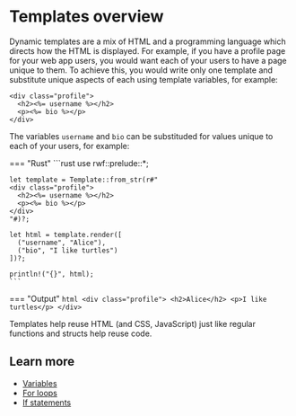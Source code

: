 # Templates overview

Dynamic templates are a mix of HTML and a programming language which directs how the HTML is displayed. For example, if you have a profile page for your web app users, you would want each of your users to have a page unique to them. To achieve this, you would write only one template and substitute unique aspects of each using template variables, for example:

```erb
<div class="profile">
  <h2><%= username %></h2>
  <p><%= bio %></p>
</div>
```

The variables `username` and `bio` can be substituded for values unique to each of your users, for example:

=== "Rust"
    ```rust
    use rwf::prelude::*;

    let template = Template::from_str(r#"
    <div class="profile">
      <h2><%= username %></h2>
      <p><%= bio %></p>
    </div>
    "#)?;

    let html = template.render([
      ("username", "Alice"),
      ("bio", "I like turtles")
    ])?;

    println!("{}", html);
    ```
=== "Output"
    ```html
    <div class="profile">
      <h2>Alice</h2>
      <p>I like turtles</p>
    </div>
    ```

Templates help reuse HTML (and CSS, JavaScript) just like regular functions and structs help
reuse code.

## Learn more

- [Variables](variables)
- [For loops](for-loops)
- [If statements](if-statements)
